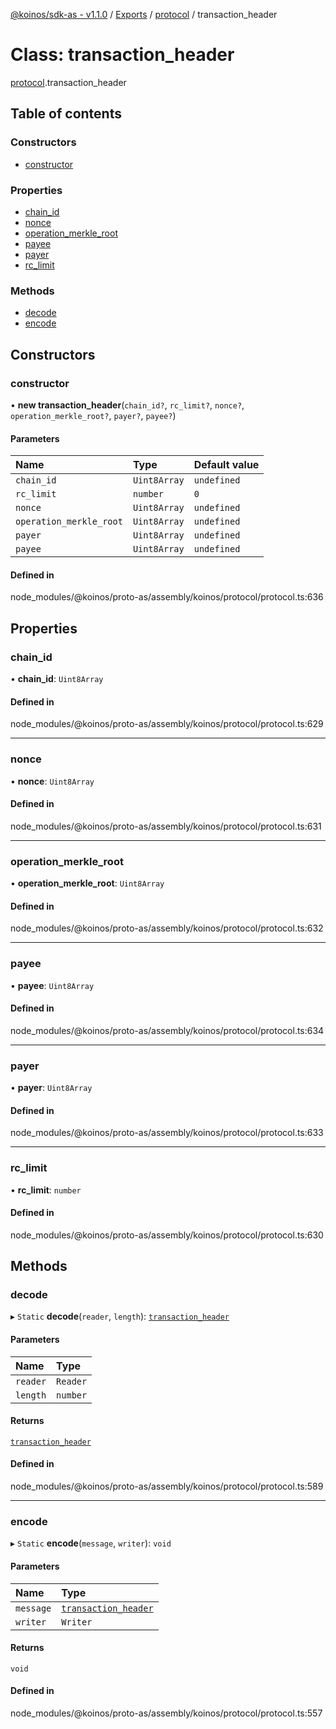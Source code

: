 [@koinos/sdk-as - v1.1.0](../README.md) / [Exports](../modules.md) / [protocol](../modules/protocol.md) / transaction\_header

# Class: transaction\_header

[protocol](../modules/protocol.md).transaction_header

## Table of contents

### Constructors

- [constructor](protocol.transaction_header.md#constructor)

### Properties

- [chain\_id](protocol.transaction_header.md#chain_id)
- [nonce](protocol.transaction_header.md#nonce)
- [operation\_merkle\_root](protocol.transaction_header.md#operation_merkle_root)
- [payee](protocol.transaction_header.md#payee)
- [payer](protocol.transaction_header.md#payer)
- [rc\_limit](protocol.transaction_header.md#rc_limit)

### Methods

- [decode](protocol.transaction_header.md#decode)
- [encode](protocol.transaction_header.md#encode)

## Constructors

### constructor

• **new transaction_header**(`chain_id?`, `rc_limit?`, `nonce?`, `operation_merkle_root?`, `payer?`, `payee?`)

#### Parameters

| Name | Type | Default value |
| :------ | :------ | :------ |
| `chain_id` | `Uint8Array` | `undefined` |
| `rc_limit` | `number` | `0` |
| `nonce` | `Uint8Array` | `undefined` |
| `operation_merkle_root` | `Uint8Array` | `undefined` |
| `payer` | `Uint8Array` | `undefined` |
| `payee` | `Uint8Array` | `undefined` |

#### Defined in

node_modules/@koinos/proto-as/assembly/koinos/protocol/protocol.ts:636

## Properties

### chain\_id

• **chain\_id**: `Uint8Array`

#### Defined in

node_modules/@koinos/proto-as/assembly/koinos/protocol/protocol.ts:629

___

### nonce

• **nonce**: `Uint8Array`

#### Defined in

node_modules/@koinos/proto-as/assembly/koinos/protocol/protocol.ts:631

___

### operation\_merkle\_root

• **operation\_merkle\_root**: `Uint8Array`

#### Defined in

node_modules/@koinos/proto-as/assembly/koinos/protocol/protocol.ts:632

___

### payee

• **payee**: `Uint8Array`

#### Defined in

node_modules/@koinos/proto-as/assembly/koinos/protocol/protocol.ts:634

___

### payer

• **payer**: `Uint8Array`

#### Defined in

node_modules/@koinos/proto-as/assembly/koinos/protocol/protocol.ts:633

___

### rc\_limit

• **rc\_limit**: `number`

#### Defined in

node_modules/@koinos/proto-as/assembly/koinos/protocol/protocol.ts:630

## Methods

### decode

▸ `Static` **decode**(`reader`, `length`): [`transaction_header`](protocol.transaction_header.md)

#### Parameters

| Name | Type |
| :------ | :------ |
| `reader` | `Reader` |
| `length` | `number` |

#### Returns

[`transaction_header`](protocol.transaction_header.md)

#### Defined in

node_modules/@koinos/proto-as/assembly/koinos/protocol/protocol.ts:589

___

### encode

▸ `Static` **encode**(`message`, `writer`): `void`

#### Parameters

| Name | Type |
| :------ | :------ |
| `message` | [`transaction_header`](protocol.transaction_header.md) |
| `writer` | `Writer` |

#### Returns

`void`

#### Defined in

node_modules/@koinos/proto-as/assembly/koinos/protocol/protocol.ts:557
